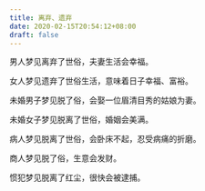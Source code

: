 ```yaml
---
title: 离弃、遗弃
date: 2020-02-15T20:54:12+08:00
draft: false
---
```


男人梦见离弃了世俗，夫妻生活会幸福。<br>


女人梦见遗弃了世俗生活，意味着日子幸福、富裕。<br>


未婚男子梦见脱了俗，会娶一位眉清目秀的姑娘为妻。<br>


未婚女子梦见脱离了世俗，婚姻会美满。<br>


病人梦见脱离了世俗，会卧床不起，忍受病痛的折磨。<br>


商人梦见脱了俗，生意会发财。<br>


惯犯梦见脱离了红尘，很快会被逮捕。<br>
